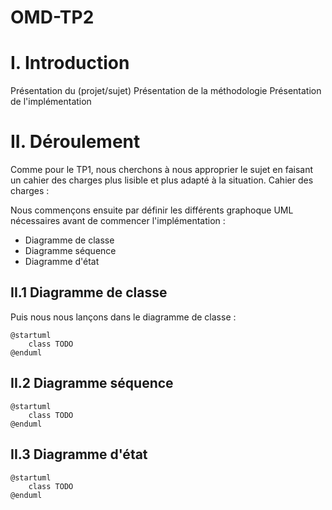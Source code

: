 # OMD-TP2

# I. Introduction
Présentation du (projet/sujet)
Présentation de la méthodologie
Présentation de l'implémentation

# II. Déroulement

Comme pour le TP1, nous cherchons à nous approprier le sujet en faisant un cahier des charges plus lisible et plus adapté à la situation.
Cahier des charges :


Nous commençons ensuite par définir les différents graphoque UML nécessaires avant de commencer l'implémentation :
- Diagramme de classe
- Diagramme séquence
- Diagramme d'état

## II.1 Diagramme de classe

Puis nous nous lançons dans le diagramme de classe :

```plantuml
@startuml
    class TODO
@enduml
``` 

## II.2 Diagramme séquence

```plantuml
@startuml
    class TODO
@enduml
``` 

## II.3 Diagramme d'état

```plantuml
@startuml
    class TODO
@enduml
``` 